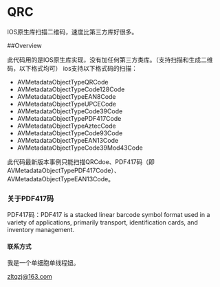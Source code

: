 # QRC
IOS原生库扫描二维码，速度比第三方库好很多。

##Overview

此代码用的是IOS原生库实现，没有加任何第三方类库。（支持扫描和生成二维码，以下格式均可）
ios支持以下格式码的扫描：


*  AVMetadataObjectTypeQRCode
*  AVMetadataObjectTypeCode128Code
*  AVMetadataObjectTypeEAN8Code
*  AVMetadataObjectTypeUPCECode
*  AVMetadataObjectTypeCode39Code
*  AVMetadataObjectTypePDF417Code
*  AVMetadataObjectTypeAztecCode
*  AVMetadataObjectTypeCode93Code
*  AVMetadataObjectTypeEAN13Code
*  AVMetadataObjectTypeCode39Mod43Code

此代码最新版本事例只能扫描QRCdoe、PDF417码（即AVMetadataObjectTypePDF417Code）、AVMetadataObjectTypeEAN13Code。

### 关于PDF417码
PDF417码：PDF417 is a stacked linear barcode symbol format used in a variety of applications, primarily transport, identification cards, and inventory management.


#### 联系方式
我是一个单细胞单线程妞。

<zltqzj@163.com>

